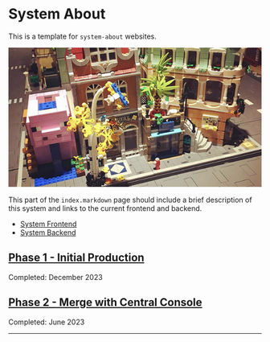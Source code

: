 # System About

This is a template for `system-about` websites. 

![BrickMMO](images/brickmmo.png)

This part of the `index.markdown` page should include a brief description of this system and links to the current frontend and backend. 

- [System Frontend](https://brickmmo.com)
- [System Backend](https://brickmmo.com)

## [Phase 1 - Initial Production](phase-1.markdown)
Completed: December 2023

## [Phase 2 - Merge with Central Console](phase-2.markdown)
Completed: June 2023

***